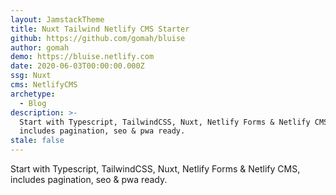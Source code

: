 ```yaml
---
layout: JamstackTheme
title: Nuxt Tailwind Netlify CMS Starter
github: https://github.com/gomah/bluise
author: gomah
demo: https://bluise.netlify.com
date: 2020-06-03T00:00:00.000Z
ssg: Nuxt
cms: NetlifyCMS
archetype:
  - Blog
description: >-
  Start with Typescript, TailwindCSS, Nuxt, Netlify Forms & Netlify CMS,
  includes pagination, seo & pwa ready.
stale: false
---
```


Start with Typescript, TailwindCSS, Nuxt, Netlify Forms & Netlify CMS, includes pagination, seo & pwa ready.
